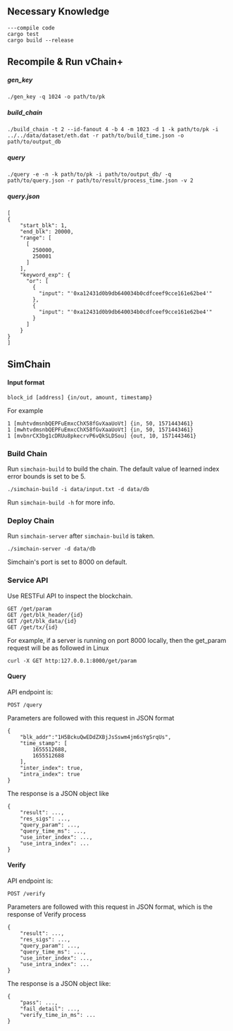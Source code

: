 ## Necessary Knowledge

```
---compile code
cargo test
cargo build --release
```

## Recompile & Run vChain+

##### gen_key

```
./gen_key -q 1024 -o path/to/pk
```

##### build_chain

```
./build_chain -t 2 --id-fanout 4 -b 4 -m 1023 -d 1 -k path/to/pk -i ../../data/dataset/eth.dat -r path/to/build_time.json -o path/to/output_db
```

##### query

```
./query -e -n -k path/to/pk -i path/to/output_db/ -q path/to/query.json -r path/to/result/process_time.json -v 2
```

##### query.json

```
[
{
    "start_blk": 1,
    "end_blk": 20000,
    "range": [
      [
        250000,
        250001
      ]
    ],
    "keyword_exp": {
      "or": [
        {
          "input": "'0xa12431d0b9db640034b0cdfceef9cce161e62be4'"
        },
        {
          "input": "'0xa12431d0b9db640034b0cdfceef9cce161e62be4'"
        }
      ]
    }
}
]
```



## SimChain

#### Input format

```
block_id [address] {in/out, amount, timestamp}
```

For example

```
1 [muhtvdmsnbQEPFuEmxcChX58fGvXaaUoVt] {in, 50, 1571443461}
1 [mwhtvdmsnbQEPFuEmxcChX58fGvXaaUoVt] {in, 50, 1571443461}
1 [mvbnrCX3bg1cDRUu8pkecrvP6vQkSLDSou] {out, 10, 1571443461}
```

### Build Chain

Run `simchain-build` to build the chain. The default value of learned index error bounds is set to be 5.

```
./simchain-build -i data/input.txt -d data/db
```

Run `simchain-build -h` for more info.

### Deploy Chain

Run `simchain-server` after `simchain-build` is taken.

```
./simchain-server -d data/db 
```

Simchain's port is set to 8000 on default.

### Service API

Use RESTFul API to inspect the blockchain.

```
GET /get/param
GET /get/blk_header/{id}
GET /get/blk_data/{id}
GET /get/tx/{id}
```

For example, if a server is running on port 8000 locally, then the get_param request will be as followed in Linux

```
curl -X GET http:127.0.0.1:8000/get/param
```

#### Query

API endpoint is:

```
POST /query
```

Parameters are followed with this request in JSON format

```
{
    "blk_addr":"1H5BckuQwEDdZXBjJsSswm4jm6sYgSrqUs",
    "time_stamp": [
        1655512688,
        1655512688
    ],
    "inter_index": true,
    "intra_index": true
}
```

The response is a JSON object like

```
{
    "result": ...,
    "res_sigs": ...,
    "query_param": ...,
    "query_time_ms": ...,
    "use_inter_index": ...,
    "use_intra_index": ...
}
```

#### Verify

API endpoint is:

```
POST /verify
```

Parameters are followed with this request in JSON format, which is the response of Verify process

```
{
    "result": ...,
    "res_sigs": ...,
    "query_param": ...,
    "query_time_ms": ...,
    "use_inter_index": ...,
    "use_intra_index": ...
}
```

The response is a JSON object like:

```
{
    "pass": ...,
    "fail_detail": ...,
    "verify_time_in_ms": ...
}
```


